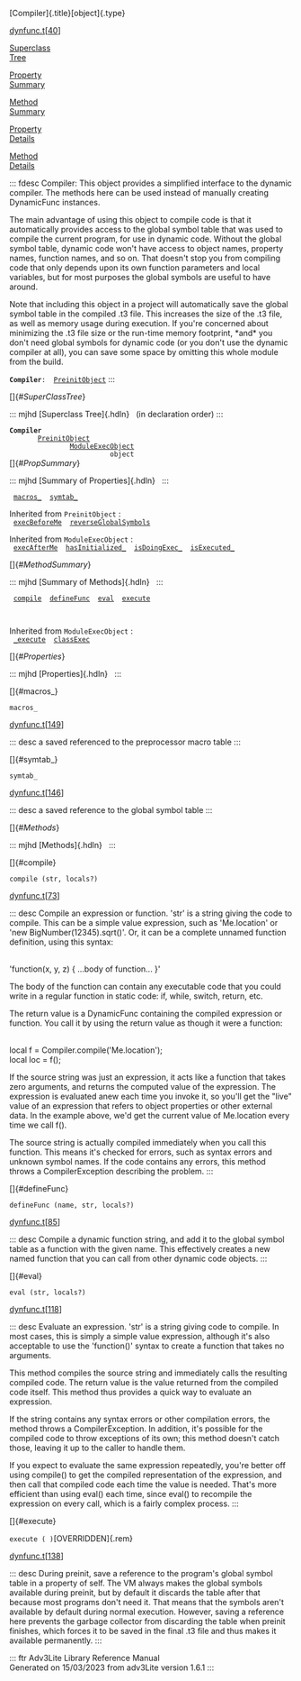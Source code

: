 [Compiler]{.title}[object]{.type}

[dynfunc.t](../file/dynfunc.t.html)\[[40](../source/dynfunc.t.html#40)\]

[Superclass\
Tree](#_SuperClassTree_)

[Property\
Summary](#_PropSummary_)

[Method\
Summary](#_MethodSummary_)

[Property\
Details](#_Properties_)

[Method\
Details](#_Methods_)

::: fdesc
Compiler: This object provides a simplified interface to the dynamic
compiler. The methods here can be used instead of manually creating
DynamicFunc instances.

The main advantage of using this object to compile code is that it
automatically provides access to the global symbol table that was used
to compile the current program, for use in dynamic code. Without the
global symbol table, dynamic code won\'t have access to object names,
property names, function names, and so on. That doesn\'t stop you from
compiling code that only depends upon its own function parameters and
local variables, but for most purposes the global symbols are useful to
have around.

Note that including this object in a project will automatically save the
global symbol table in the compiled .t3 file. This increases the size of
the .t3 file, as well as memory usage during execution. If you\'re
concerned about minimizing the .t3 file size or the run-time memory
footprint, \*and\* you don\'t need global symbols for dynamic code (or
you don\'t use the dynamic compiler at all), you can save some space by
omitting this whole module from the build.

**`Compiler`**` :   `[`PreinitObject`](../object/PreinitObject.html)
:::

[]{#_SuperClassTree_}

::: mjhd
[Superclass Tree]{.hdln}   (in declaration order)
:::

**`Compiler`**\
`         `[`PreinitObject`](../object/PreinitObject.html)\
`                 `[`ModuleExecObject`](../object/ModuleExecObject.html)\
`                         object`\
[]{#_PropSummary_}

::: mjhd
[Summary of Properties]{.hdln}  
:::

` `[`macros_`](#macros_)`  `[`symtab_`](#symtab_)`  `

Inherited from `PreinitObject` :\
` `[`execBeforeMe`](../object/PreinitObject.html#execBeforeMe)`  `[`reverseGlobalSymbols`](../object/PreinitObject.html#reverseGlobalSymbols)`  `

Inherited from `ModuleExecObject` :\
` `[`execAfterMe`](../object/ModuleExecObject.html#execAfterMe)`  `[`hasInitialized_`](../object/ModuleExecObject.html#hasInitialized_)`  `[`isDoingExec_`](../object/ModuleExecObject.html#isDoingExec_)`  `[`isExecuted_`](../object/ModuleExecObject.html#isExecuted_)`  `

[]{#_MethodSummary_}

::: mjhd
[Summary of Methods]{.hdln}  
:::

` `[`compile`](#compile)`  `[`defineFunc`](#defineFunc)`  `[`eval`](#eval)`  `[`execute`](#execute)`  `

` `

Inherited from `ModuleExecObject` :\
` `[`_execute`](../object/ModuleExecObject.html#_execute)`  `[`classExec`](../object/ModuleExecObject.html#classExec)`  `

[]{#_Properties_}

::: mjhd
[Properties]{.hdln}  
:::

[]{#macros_}

`macros_`

[dynfunc.t](../file/dynfunc.t.html)\[[149](../source/dynfunc.t.html#149)\]

::: desc
a saved referenced to the preprocessor macro table
:::

[]{#symtab_}

`symtab_`

[dynfunc.t](../file/dynfunc.t.html)\[[146](../source/dynfunc.t.html#146)\]

::: desc
a saved reference to the global symbol table
:::

[]{#_Methods_}

::: mjhd
[Methods]{.hdln}  
:::

[]{#compile}

`compile (str, locals?)`

[dynfunc.t](../file/dynfunc.t.html)\[[73](../source/dynfunc.t.html#73)\]

::: desc
Compile an expression or function. \'str\' is a string giving the code
to compile. This can be a simple value expression, such as
\'Me.location\' or \'new BigNumber(12345).sqrt()\'. Or, it can be a
complete unnamed function definition, using this syntax:

\
\'function(x, y, z) { \...body of function\... }\'

The body of the function can contain any executable code that you could
write in a regular function in static code: if, while, switch, return,
etc.

The return value is a DynamicFunc containing the compiled expression or
function. You call it by using the return value as though it were a
function:

\
local f = Compiler.compile(\'Me.location\');\
local loc = f();

If the source string was just an expression, it acts like a function
that takes zero arguments, and returns the computed value of the
expression. The expression is evaluated anew each time you invoke it, so
you\'ll get the \"live\" value of an expression that refers to object
properties or other external data. In the example above, we\'d get the
current value of Me.location every time we call f().

The source string is actually compiled immediately when you call this
function. This means it\'s checked for errors, such as syntax errors and
unknown symbol names. If the code contains any errors, this method
throws a CompilerException describing the problem.
:::

[]{#defineFunc}

`defineFunc (name, str, locals?)`

[dynfunc.t](../file/dynfunc.t.html)\[[85](../source/dynfunc.t.html#85)\]

::: desc
Compile a dynamic function string, and add it to the global symbol table
as a function with the given name. This effectively creates a new named
function that you can call from other dynamic code objects.
:::

[]{#eval}

`eval (str, locals?)`

[dynfunc.t](../file/dynfunc.t.html)\[[118](../source/dynfunc.t.html#118)\]

::: desc
Evaluate an expression. \'str\' is a string giving code to compile. In
most cases, this is simply a simple value expression, although it\'s
also acceptable to use the \'function()\' syntax to create a function
that takes no arguments.

This method compiles the source string and immediately calls the
resulting compiled code. The return value is the value returned from the
compiled code itself. This method thus provides a quick way to evaluate
an expression.

If the string contains any syntax errors or other compilation errors,
the method throws a CompilerException. In addition, it\'s possible for
the compiled code to throw exceptions of its own; this method doesn\'t
catch those, leaving it up to the caller to handle them.

If you expect to evaluate the same expression repeatedly, you\'re better
off using compile() to get the compiled representation of the
expression, and then call that compiled code each time the value is
needed. That\'s more efficient than using eval() each time, since eval()
to recompile the expression on every call, which is a fairly complex
process.
:::

[]{#execute}

`execute ( )`[OVERRIDDEN]{.rem}

[dynfunc.t](../file/dynfunc.t.html)\[[138](../source/dynfunc.t.html#138)\]

::: desc
During preinit, save a reference to the program\'s global symbol table
in a property of self. The VM always makes the global symbols available
during preinit, but by default it discards the table after that because
most programs don\'t need it. That means that the symbols aren\'t
available by default during normal execution. However, saving a
reference here prevents the garbage collector from discarding the table
when preinit finishes, which forces it to be saved in the final .t3 file
and thus makes it available permanently.
:::

::: ftr
Adv3Lite Library Reference Manual\
Generated on 15/03/2023 from adv3Lite version 1.6.1
:::

